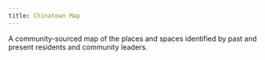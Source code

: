 ```yaml
---
title: Chinatown Map
---
```


A community-sourced map of the places and spaces identified by past and present residents and community leaders.
